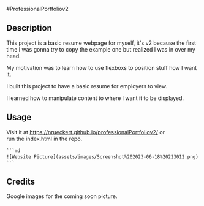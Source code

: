 #ProfessionalPortfoliov2

## Description

This project is a basic resume webpage for myself, it's v2 because the first time I was gonna try to copy the example one but realized I was in over my head.

My motivation was to learn how to use flexboxs to position stuff how I want it.

I built this project to have a basic resume for employers to view.

I learned how to manipulate content to where I want it to be displayed.

## Usage

Visit it at https://nrueckert.github.io/professionalPortfoliov2/ or <br>
run the index.html in the repo.

    ```md
    ![Website Picture](assets/images/Screenshot%202023-06-18%20223012.png)
    ```

## Credits

Google images for the coming soon picture.